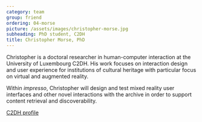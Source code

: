 ```yaml
---
category: team
group: friend
ordering: 04-morse
picture: /assets/images/christopher-morse.jpg
subheading: PhD student, C2DH
title: Christopher Morse, PhD
---
```


Christopher is a doctoral researcher in human-computer interaction at the University of Luxembourg C2DH. His work focuses on interaction design and user experience for institutions of cultural heritage with particular focus on virtual and augmented reality.

Within *impresso*, Christopher will design and test mixed reality user interfaces and other novel interactions with the archive in order to support content retrieval and discoverability.

[C2DH profile](https://www.c2dh.uni.lu/people/christopher-morse)
